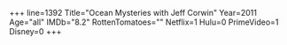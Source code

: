 +++
line=1392
Title="Ocean Mysteries with Jeff Corwin"
Year=2011
Age="all"
IMDb="8.2"
RottenTomatoes=""
Netflix=1
Hulu=0
PrimeVideo=1
Disney=0
+++

